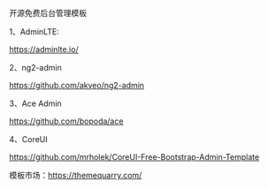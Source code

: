开源免费后台管理模板

1、AdminLTE:

https://adminlte.io/

2、ng2-admin

https://github.com/akveo/ng2-admin

3、Ace Admin

https://github.com/bopoda/ace

4、CoreUI

https://github.com/mrholek/CoreUI-Free-Bootstrap-Admin-Template





模板市场：https://themequarry.com/